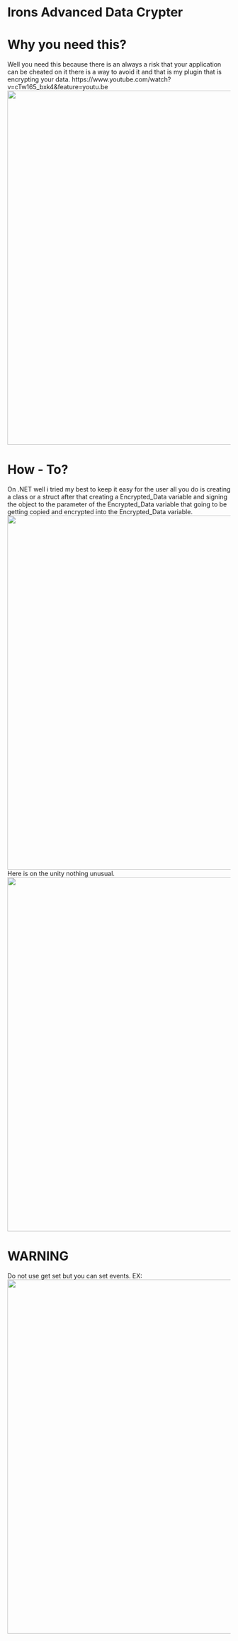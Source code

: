 <h1>Irons Advanced Data Crypter</h1>
<h1>Why you need this?</h1>
Well you need this because there is 
an always a risk that your application 
can be cheated on it 
there is a way to avoid it and that 
is my plugin that is encrypting your data.
https://www.youtube.com/watch?v=cTw165_bxk4&feature=youtu.be
<img src="https://cdn.discordapp.com/attachments/711524717743308821/786261391954673704/thumbnail.png" width="800">
</body>
<h1>How - To?</h1>
On .NET well i tried my best to keep it easy for the user all you do is creating a class or a struct after that creating a Encrypted_Data variable and signing the object to the parameter of the Encrypted_Data variable that going to be getting copied and encrypted into the Encrypted_Data variable.
<img src="https://cdn.discordapp.com/attachments/674233184371867668/786254096927424535/unknown.png" width="800">
Here is on the unity nothing unusual.
<img src="https://cdn.discordapp.com/attachments/711524717743308821/786266436691296307/unknown.png" width="800">
<h1>WARNING</h1>
Do not use get set but you can set events. EX:
<img src="https://cdn.discordapp.com/attachments/711524717743308821/786261388657557554/nevergetset.PNG" width="800">
